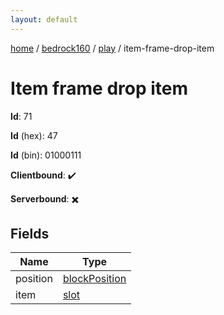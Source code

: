 ```yaml
---
layout: default
---
```


[home](/)  /  [bedrock160](/protocol/bedrock160)  /  [play](/protocol/bedrock160/play)  /  item-frame-drop-item

# Item frame drop item

**Id**: 71

**Id** (hex): 47

**Id** (bin): 01000111

**Clientbound**: ✔️

**Serverbound**: ✖️

## Fields

Name | Type
---|---
position | [blockPosition](/protocol/bedrock160/types/block-position)
item | [slot](/protocol/bedrock160/types/slot)
